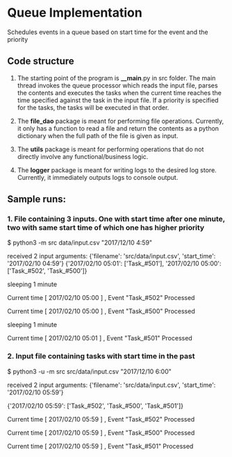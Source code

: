 # Queue Implementation
Schedules events in a queue based on start time for the event and the priority

## Code structure
1. The starting point of the program is __\_\_main__.py in src folder.
The main thread invokes the queue processor which reads the input file, parses the contents and executes the tasks when the current time reaches the time specified against the task in the input file. If a priority is specified for the tasks, the tasks will be executed in that order.

2. The __file_dao__ package is meant for performing file operations. Currently, it only has a function to read a file and return the contents as a python dictionary when the full path of the file is given as input. 

3. The __utils__ package is meant for performing operations that do not directly involve any functional/business logic.

4. The __logger__ package is meant for writing logs to the desired log store. Currently, it immediately outputs logs to console output.

## Sample runs:
### 1. File containing 3 inputs. One with start time after one minute, two with same start time of which one has higher priority

$ python3 -m src data/input.csv "2017/12/10 4:59"

received 2 input arguments: {'filename': 'src/data/input.csv', 'start_time': '2017/02/10 04:59'}
{'2017/02/10 05:01': ['Task_#501'], '2017/02/10 05:00': ['Task_#502', 'Task_#500']}

sleeping 1 minute

Current time [ 2017/02/10 05:00 ] , Event "Task_#502" Processed

Current time [ 2017/02/10 05:00 ] , Event "Task_#500" Processed

sleeping 1 minute

Current time [ 2017/02/10 05:01 ] , Event "Task_#501" Processed

### 2. Input file containing tasks with start time in the past

$ python3 -u -m src src/data/input.csv "2017/12/10 6:00"

received 2 input arguments: {'filename': 'src/data/input.csv', 'start_time': '2017/02/10 05:59'}

{'2017/02/10 05:59': ['Task_#502', 'Task_#500', 'Task_#501']}

Current time [ 2017/02/10 05:59 ] , Event "Task_#502" Processed

Current time [ 2017/02/10 05:59 ] , Event "Task_#500" Processed

Current time [ 2017/02/10 05:59 ] , Event "Task_#501" Processed

